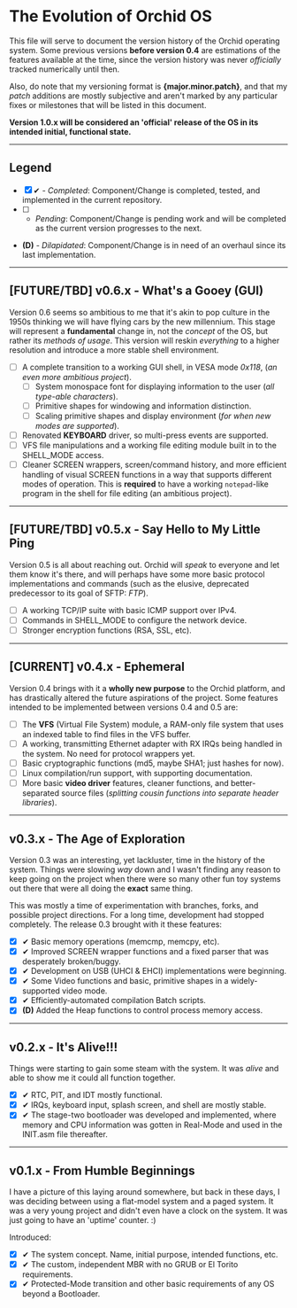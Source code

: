 # The Evolution of Orchid OS
This file will serve to document the version history of the Orchid operating system. Some previous versions **before version 0.4** are estimations of the features available at the time, since the version history was never _officially_ tracked numerically until then.

Also, do note that my versioning format is **{major.minor.patch}**, and that my _patch_ additions are mostly subjective and aren't marked by any particular fixes or milestones that will be listed in this document.

**Version 1.0.x will be considered an 'official' release of the OS in its intended initial, functional state.**

---

## Legend
+ [X] ✔ - _Completed_: Component/Change is completed, tested, and implemented in the current repository.
+ [ ] - _Pending_: Component/Change is pending work and will be completed as the current version progresses to the next.
+ **(D)** - _Dilapidated_: Component/Change is in need of an overhaul since its last implementation.

---

## [FUTURE/TBD] v0.6.x - What's a Gooey (GUI)
Version 0.6 seems so ambitious to me that it's akin to pop culture in the 1950s thinking we will have flying cars by the new millennium. This stage will represent a **fundamental** change in, not the _concept_ of the OS, but rather its _methods of usage_. This version will reskin _everything_ to a higher resolution and introduce a more stable shell environment.
- [ ] A complete transition to a working GUI shell, in VESA mode _0x118_, (_an even more ambitious project_).
  + [ ] System monospace font for displaying information to the user (_all type-able characters_).
  + [ ] Primitive shapes for windowing and information distinction.
  + [ ] Scaling primitive shapes and display environment (_for when new modes are supported_).
- [ ] Renovated **KEYBOARD** driver, so multi-press events are supported.
- [ ] VFS file manipulations and a working file editing module built in to the SHELL_MODE access.
- [ ] Cleaner SCREEN wrappers, screen/command history, and more efficient handling of visual SCREEN functions in a way that supports different modes of operation. This is **required** to have a working `notepad`-like program in the shell for file editing (an ambitious project).

---

## [FUTURE/TBD] v0.5.x - Say Hello to My Little Ping
Version 0.5 is all about reaching out. Orchid will _speak_ to everyone and let them know it's there, and will perhaps have some more basic protocol implementations and commands (such as the elusive, deprecated predecessor to its goal of SFTP: _FTP_).
- [ ] A working TCP/IP suite with basic ICMP support over IPv4.
- [ ] Commands in SHELL_MODE to configure the network device.
- [ ] Stronger encryption functions (RSA, SSL, etc).

---

## [CURRENT] v0.4.x - Ephemeral
Version 0.4 brings with it a **wholly new purpose** to the Orchid platform, and has drastically altered the future aspirations of the project. Some features intended to be implemented between versions 0.4 and 0.5 are:
- [ ] The **VFS** (Virtual File System) module, a RAM-only file system that uses an indexed table to find files in the VFS buffer.
- [ ] A working, transmitting Ethernet adapter with RX IRQs being handled in the system. No need for protocol wrappers yet.
- [ ] Basic cryptographic functions (md5, maybe SHA1; just hashes for now).
- [ ] Linux compilation/run support, with supporting documentation.
- [ ] More basic **video driver** features, cleaner functions, and better-separated source files (_splitting cousin functions into separate header libraries_).

---

## v0.3.x - The Age of Exploration
Version 0.3 was an interesting, yet lackluster, time in the history of the system. Things were slowing _way_ down and I wasn't finding any reason to keep going on the project when there were so many other fun toy systems out there that were all doing the **exact** same thing.

This was mostly a time of experimentation with branches, forks, and possible project directions. For a long time, development had stopped completely. The release 0.3 brought with it these features:
- [X] ✔ Basic memory operations (memcmp, memcpy, etc).
- [X] ✔ Improved SCREEN wrapper functions and a fixed parser that was desperately broken/buggy.
- [X] ✔ Development on USB (UHCI & EHCI) implementations were beginning.
- [X] ✔ Some Video functions and basic, primitive shapes in a widely-supported video mode.
- [X] ✔ Efficiently-automated compilation Batch scripts.
- [X] **(D)** Added the Heap functions to control process memory access.

---

## v0.2.x - It's Alive!!!
Things were starting to gain some steam with the system. It was _alive_ and able to show me it could all function together.
- [X] ✔ RTC, PIT, and IDT mostly functional.
- [X] ✔ IRQs, keyboard input, splash screen, and shell are mostly stable.
- [X] ✔ The stage-two bootloader was developed and implemented, where memory and CPU information was gotten in Real-Mode and used in the INIT.asm file thereafter.

---

## v0.1.x - From Humble Beginnings
I have a picture of this laying around somewhere, but back in these days, I was deciding between using a flat-model system and a paged system. It was a very young project and didn't even have a clock on the system. It was just going to have an 'uptime' counter. :)

Introduced:
- [X] ✔ The system concept. Name, initial purpose, intended functions, etc.
- [X] ✔ The custom, independent MBR with no GRUB or El Torito requirements.
- [X] ✔ Protected-Mode transition and other basic requirements of any OS beyond a Bootloader.
